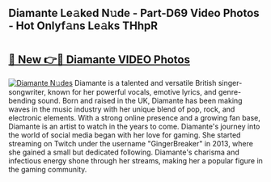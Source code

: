 ## Diamante Le𝚊ked N𝚞de - Part-D69 Video Photos - Hot Onlyf𝚊ns Le𝚊ks THhpR

# <h2><a href="http://ab55457.deff.icu/?id=Diamante">🔗 New 👉🔴 Diamante VIDEO Photos</a></h2>

[![Diamante N𝚞des](https://i.imgur.com/rIISA9y.gif)](http://ab55457.deff.icu/?id=Diamante)
Diamante is a talented and versatile British singer-songwriter, known for her powerful vocals, emotive lyrics, and genre-bending sound. Born and raised in the UK, Diamante has been making waves in the music industry with her unique blend of pop, rock, and electronic elements. With a strong online presence and a growing fan base, Diamante is an artist to watch in the years to come. Diamante's journey into the world of social media began with her love for gaming. She started streaming on Twitch under the username "GingerBreaker" in 2013, where she gained a small but dedicated following. Diamante's charisma and infectious energy shone through her streams, making her a popular figure in the gaming community.
